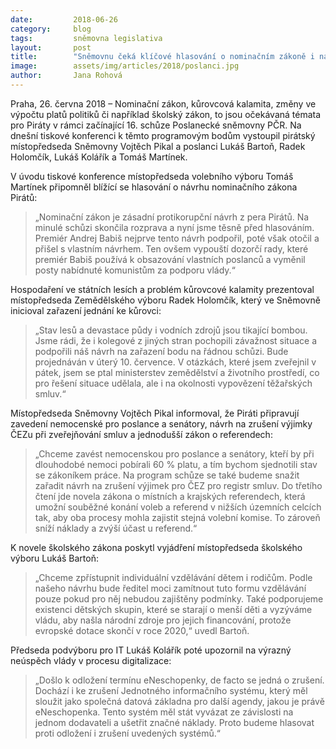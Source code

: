 ```yaml
---
date:         2018-06-26
category:     blog
tags:         sněmovna legislativa
layout:       post
title:        "Sněmovnu čeká klíčové hlasování o nominačním zákoně i návrh na zavedení nemocenské poslanců"
image:        assets/img/articles/2018/poslanci.jpg
author:       Jana Rohová
---
```


Praha, 26. června 2018 – Nominační zákon, kůrovcová kalamita, změny ve výpočtu platů politiků či například školský zákon, to jsou očekávaná témata pro Piráty v rámci začínající 16. schůze Poslanecké sněmovny PČR. Na dnešní tiskové konferenci k těmto programovým bodům vystoupil pirátský místopředseda Sněmovny Vojtěch Pikal a poslanci Lukáš Bartoň, Radek Holomčík, Lukáš Kolářík a Tomáš Martínek.

V úvodu tiskové konference místopředseda volebního výboru Tomáš Martínek připomněl blížící se hlasování o návrhu nominačního zákona Pirátů: 

> „Nominační zákon je zásadní protikorupční návrh z pera Pirátů. Na minulé schůzi skončila rozprava a nyní jsme těsně před hlasováním. Premiér Andrej Babiš nejprve tento návrh podpořil, poté však otočil a přišel s vlastním návrhem. Ten ovšem vypouští dozorčí rady, které premiér Babiš používá k obsazování vlastních poslanců a vyměnil posty nabídnuté komunistům za podporu vlády.“

Hospodaření ve státních lesích a problém kůrovcové kalamity prezentoval místopředseda Zemědělského výboru Radek Holomčík, který ve Sněmovně inicioval zařazení jednání ke kůrovci: 

>„Stav lesů a devastace půdy i vodních zdrojů jsou tikající bombou. Jsme rádi, že i kolegové z jiných stran pochopili závažnost situace a podpořili náš návrh na zařazení bodu na řádnou schůzi. Bude projednáván v úterý 10. července. V otázkách, které jsem zveřejnil v pátek, jsem se ptal ministerstev zemědělství a životního prostředí, co pro řešení situace udělala, ale i na okolnosti vypovězení těžařských smluv.“

Místopředseda Sněmovny Vojtěch Pikal informoval, že Piráti připravují zavedení nemocenské pro poslance a senátory, návrh na zrušení výjimky ČEZu při zveřejňování smluv a jednodušší zákon o referendech: 

> „Chceme zavést nemocenskou pro poslance a senátory, kteří by při dlouhodobé nemoci pobírali 60 % platu, a tím bychom sjednotili stav se zákoníkem práce. Na program schůze se také budeme snažit zařadit návrh na zrušení výjimek pro ČEZ pro registr smluv. Do třetího čtení jde novela zákona o místních a krajských referendech, která umožní souběžné konání voleb a referend v nižších územních celcích tak, aby oba procesy mohla zajistit stejná volební komise. To zároveň sníží náklady a zvýší účast u referend.“

K novele školského zákona poskytl vyjádření místopředseda školského výboru Lukáš Bartoň: 

> „Chceme zpřístupnit individuální vzdělávání dětem i rodičům. Podle našeho návrhu bude ředitel moci zamítnout tuto formu vzdělávání pouze pokud pro něj nebudou zajištěny podmínky. Také podporujeme existenci dětských skupin, které se starají o menší děti a vyzýváme vládu, aby našla národní zdroje pro jejich financování, protože evropské dotace skončí v roce 2020,“ uvedl Bartoň.

Předseda podvýboru pro IT Lukáš Kolářík poté upozornil na výrazný neúspěch vlády v procesu digitalizace: 

> „Došlo k odložení termínu eNeschopenky, de facto se jedná o zrušení. Dochází i ke zrušení Jednotného informačního systému, který měl sloužit jako společná datová základna pro další agendy, jakou je právě eNeschopenka. Tento systém měl stát vyvázat ze závislosti na jednom dodavateli a ušetřit značné náklady. Proto budeme hlasovat proti odložení i zrušení uvedených systémů.“
